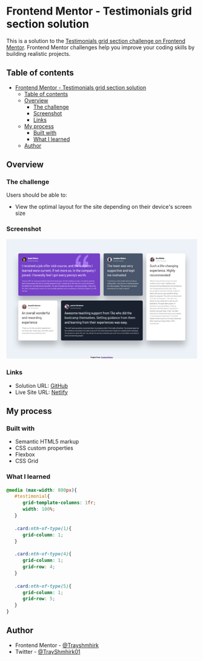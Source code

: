 # Frontend Mentor - Testimonials grid section solution

This is a solution to the [Testimonials grid section challenge on Frontend Mentor](https://www.frontendmentor.io/challenges/testimonials-grid-section-Nnw6J7Un7). Frontend Mentor challenges help you improve your coding skills by building realistic projects. 

## Table of contents

- [Frontend Mentor - Testimonials grid section solution](#frontend-mentor---testimonials-grid-section-solution)
  - [Table of contents](#table-of-contents)
  - [Overview](#overview)
    - [The challenge](#the-challenge)
    - [Screenshot](#screenshot)
    - [Links](#links)
  - [My process](#my-process)
    - [Built with](#built-with)
    - [What I learned](#what-i-learned)
  - [Author](#author)


## Overview

### The challenge

Users should be able to:

- View the optimal layout for the site depending on their device's screen size

### Screenshot

![](./images/screencapture-127-0-0-1-5501-index-html-2023-09-19-01_35_40.png)


### Links

- Solution URL: [GitHub](https://github.com/Trayshmhirk/testimonial-grid-section)
- Live Site URL: [Netlify](https://testimonial-gridsection-fm.netlify.app/)

## My process

### Built with

- Semantic HTML5 markup
- CSS custom properties
- Flexbox
- CSS Grid

### What I learned

```css
@media (max-width: 800px){
   #testimonial{
      grid-template-columns: 1fr;
      width: 100%;
   }

   .card:nth-of-type(1){
      grid-column: 1;
   }
   
   .card:nth-of-type(4){
      grid-column: 1;
      grid-row: 4;
   }
   
   .card:nth-of-type(5){
      grid-column: 1;
      grid-row: 5; 
   }
}
```

## Author

- Frontend Mentor - [@Trayshmhirk](https://www.frontendmentor.io/profile/Trayshmhirk)
- Twitter - [@TrayShmhirk01](https://www.twitter.com/TrayShmhirk01)


